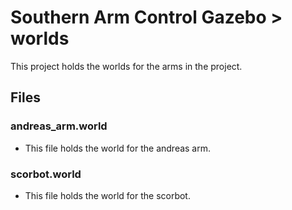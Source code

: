 # Southern Arm Control Gazebo > worlds

This project holds the worlds for the arms in the project.

## Files
### andreas_arm.world
* This file holds the world for the andreas arm.

### scorbot.world
* This file holds the world for the scorbot.

